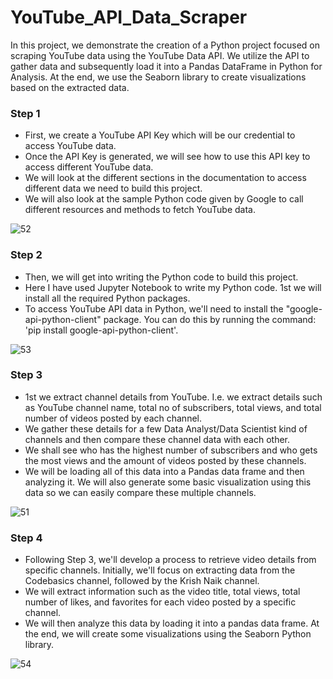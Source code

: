 # YouTube_API_Data_Scraper

In this project, we demonstrate the creation of a Python project focused on scraping YouTube data using the YouTube Data API. We utilize the API to gather data and subsequently load it into a Pandas DataFrame in Python for Analysis. At the end, we use the Seaborn library to create visualizations based on the extracted data.


<h3>Step 1</h3>

- First, we create a YouTube API Key which will be our credential to access YouTube data.
- Once the API Key is generated, we will see how to use this API key to access different YouTube data.
- We will look at the different sections in the documentation to access different data we need to build this project.
- We will also look at the sample Python code given by Google to call different resources and methods to fetch YouTube data.
  

![52](https://github.com/akhilkn27/Python_Project_for_Scraping_YouTube_Using_the_YouTube_Data_API/assets/121345663/0f9b0db2-81a9-486a-bcbf-d87110589fc0)


<h3>Step 2</h3>

- Then, we will get into writing the Python code to build this project. 
- Here I have used Jupyter Notebook to write my Python code. 1st we will install all the required Python packages.
- To access YouTube API data in Python, we'll need to install the "google-api-python-client" package. You can do this by running the command: 'pip install google-api-python-client'.


![53](https://github.com/akhilkn27/Python_Project_for_Scraping_YouTube_Using_the_YouTube_Data_API/assets/121345663/72276c2c-5158-4bf4-a148-ecf84b5390b9)

  
<h3>Step 3</h3>

- 1st we extract channel details from YouTube. I.e. we extract details such as YouTube channel name, total no of subscribers, total views, and total number of videos posted by each channel.
- We gather these details for a few Data Analyst/Data Scientist kind of channels and then compare these channel data with each other.
- We shall see who has the highest number of subscribers and who gets the most views and the amount of videos posted by these channels.
- We will be loading all of this data into a Pandas data frame and then analyzing it. We will also generate some basic visualization using this data so we can easily compare these multiple channels.


![51](https://github.com/akhilkn27/Python_Project_for_Scraping_YouTube_Using_the_YouTube_Data_API/assets/121345663/a46c4987-6972-4403-92e8-6260775fc695)


<h3>Step 4</h3>

- Following Step 3, we'll develop a process to retrieve video details from specific channels. Initially, we'll focus on extracting data from the Codebasics channel, followed by the Krish Naik channel.
- We will extract information such as the video title, total views, total number of likes, and favorites for each video posted by a specific channel.
- We will then analyze this data by loading it into a pandas data frame. At the end, we will create some visualizations using the Seaborn Python library.

![54](https://github.com/akhilkn27/Python_Project_for_Scraping_YouTube_Using_the_YouTube_Data_API/assets/121345663/758c0957-ae18-4542-8a30-674607e407b3)





